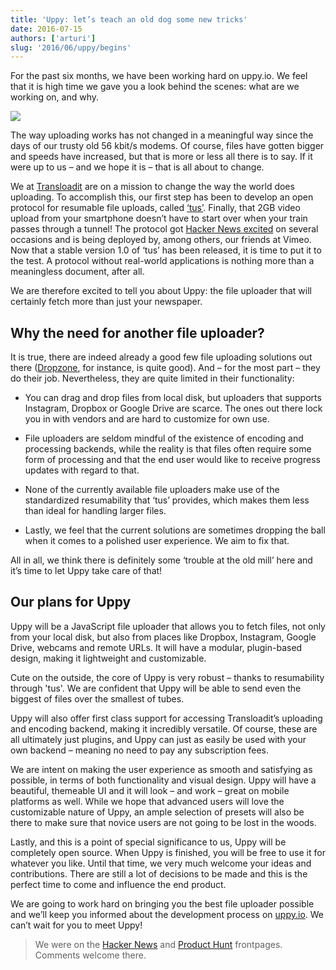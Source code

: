 ```yaml
---
title: 'Uppy: let’s teach an old dog some new tricks'
date: 2016-07-15
authors: ['arturi']
slug: '2016/06/uppy/begins'
---
```


For the past six months, we have been working hard on uppy.io. We feel that it
is high time we gave you a look behind the scenes: what are we working on, and
why.

<img src="/img/blog/uppy-begins/uppy-dashboard.jpg" />

The way uploading works has not changed in a meaningful way since the days of
our trusty old 56 kbit/s modems. Of course, files have gotten bigger and speeds
have increased, but that is more or less all there is to say. If it were up to
us – and we hope it is – that is all about to change.

We at [Transloadit](https://transloadit.com/) are on a mission to change the way
the world does uploading. To accomplish this, our first step has been to develop
an open protocol for resumable file uploads, called [‘tus’](http://tus.io/).
Finally, that 2GB video upload from your smartphone doesn’t have to start over
when your train passes through a tunnel! The protocol got
[Hacker News excited](https://news.ycombinator.com/item?id=10591348) on several
occasions and is being deployed by, among others, our friends at Vimeo. Now that
a stable version 1.0 of ‘tus’ has been released, it is time to put it to the
test. A protocol without real-world applications is nothing more than a
meaningless document, after all.

We are therefore excited to tell you about Uppy: the file uploader that will
certainly fetch more than just your newspaper.

<!--truncate-->

## Why the need for another file uploader?

It is true, there are indeed already a good few file uploading solutions out
there ([Dropzone](http://www.dropzonejs.com/), for instance, is quite good). And
– for the most part – they do their job. Nevertheless, they are quite limited in
their functionality:

- You can drag and drop files from local disk, but uploaders that supports
  Instagram, Dropbox or Google Drive are scarce. The ones out there lock you in
  with vendors and are hard to customize for own use.

- File uploaders are seldom mindful of the existence of encoding and processing
  backends, while the reality is that files often require some form of
  processing and that the end user would like to receive progress updates with
  regard to that.

- None of the currently available file uploaders make use of the standardized
  resumability that ‘tus’ provides, which makes them less than ideal for
  handling larger files.

- Lastly, we feel that the current solutions are sometimes dropping the ball
  when it comes to a polished user experience. We aim to fix that.

All in all, we think there is definitely some ‘trouble at the old mill’ here and
it’s time to let Uppy take care of that!

## Our plans for Uppy

Uppy will be a JavaScript file uploader that allows you to fetch files, not only
from your local disk, but also from places like Dropbox, Instagram, Google
Drive, webcams and remote URLs. It will have a modular, plugin-based design,
making it lightweight and customizable.

Cute on the outside, the core of Uppy is very robust – thanks to resumability
through 'tus'. We are confident that Uppy will be able to send even the biggest
of files over the smallest of tubes.

Uppy will also offer first class support for accessing Transloadit’s uploading
and encoding backend, making it incredibly versatile. Of course, these are all
ultimately just plugins, and Uppy can just as easily be used with your own
backend – meaning no need to pay any subscription fees.

We are intent on making the user experience as smooth and satisfying as
possible, in terms of both functionality and visual design. Uppy will have a
beautiful, themeable UI and it will look – and work – great on mobile platforms
as well. While we hope that advanced users will love the customizable nature of
Uppy, an ample selection of presets will also be there to make sure that novice
users are not going to be lost in the woods.

Lastly, and this is a point of special significance to us, Uppy will be
completely open source. When Uppy is finished, you will be free to use it for
whatever you like. Until that time, we very much welcome your ideas and
contributions. There are still a lot of decisions to be made and this is the
perfect time to come and influence the end product.

We are going to work hard on bringing you the best file uploader possible and
we’ll keep you informed about the development process on
[uppy.io](http://uppy.io/). We can’t wait for you to meet Uppy!

> We were on the [Hacker News](https://news.ycombinator.com/item?id=12109410)
> and [Product Hunt](https://www.producthunt.com/posts/uppy) frontpages.
> Comments welcome there.
